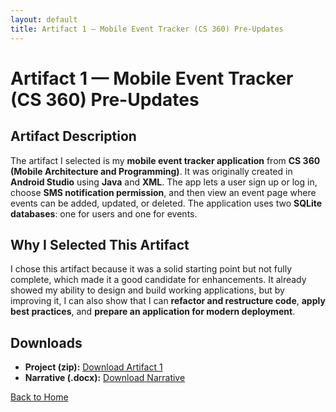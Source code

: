 ```yaml
---
layout: default
title: Artifact 1 — Mobile Event Tracker (CS 360) Pre-Updates
---
```


# Artifact 1 — Mobile Event Tracker (CS 360) Pre-Updates

## Artifact Description
The artifact I selected is my **mobile event tracker application** from **CS 360 (Mobile Architecture and Programming)**. It was originally created in **Android Studio** using **Java** and **XML**. The app lets a user sign up or log in, choose **SMS notification permission**, and then view an event page where events can be added, updated, or deleted. The application uses two **SQLite databases**: one for users and one for events.

## Why I Selected This Artifact
I chose this artifact because it was a solid starting point but not fully complete, which made it a good candidate for enhancements. It already showed my ability to design and build working applications, but by improving it, I can also show that I can **refactor and restructure code**, **apply best practices**, and **prepare an application for modern deployment**.

## Downloads
- **Project (zip):** [Download Artifact 1](../downloads/artifact-1/Torres_J_CS360_Proj2_2EventTracker_PreUpdates.zip)
- **Narrative (.docx):** [Download Narrative](../downloads/artifact-1/CS_499_ART_1_details_plans.docx)

[Back to Home](/)
